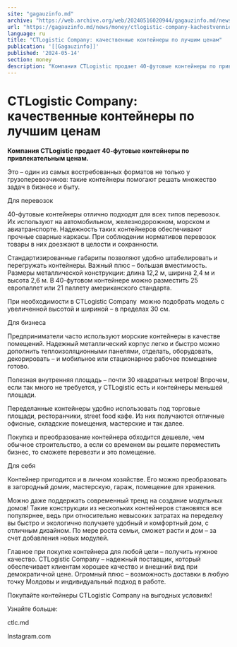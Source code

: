 ```yaml
---
site: "gagauzinfo.md"
archive: "https://web.archive.org/web/20240516020944/gagauzinfo.md/news/money/ctlogistic-company-kachestvennie-konteineri-po-luchshim-tsenam"
url: "https://gagauzinfo.md/news/money/ctlogistic-company-kachestvennie-konteineri-po-luchshim-tsenam"
language: ru
title: "CTLogistic Company: качественные контейнеры по лучшим ценам"
publication: '[[Gagauzinfo]]'
published: '2024-05-14'
section: money
description: "Компания CTLogistic продает 40-футовые контейнеры по привлекательным ценам."
---
```


# CTLogistic Company: качественные контейнеры по лучшим ценам

**Компания CTLogistic продает 40-футовые контейнеры по привлекательным ценам.**

Это – один из самых востребованных форматов не только у грузоперевозчиков: такие контейнеры помогают решать множество задач в бизнесе и быту.

Для перевозок

40-футовые контейнеры отлично подходят для всех типов перевозок. Их используют на автомобильном, железнодорожном, морском и авиатранспорте. Надежность таких контейнеров обеспечивают прочные сварные каркасы. При соблюдении нормативов перевозок товары в них доезжают в целости и сохранности.

Стандартизированные габариты позволяют удобно штабелировать и перегружать контейнеры. Важный плюс – большая вместимость. Размеры металлической конструкции: длина 12,2 м, ширина 2,4 м и высота 2,6 м. В 40-футовом контейнере можно разместить 25 европаллет или 21 паллету американского стандарта.

При необходимости в CTLogistic Company  можно подобрать модель с увеличенной высотой и шириной – в пределах 30 см.

Для бизнеса

Предприниматели часто используют морские контейнеры в качестве помещений. Надежный металлический корпус легко и быстро можно дополнить теплоизоляционными панелями, отделать, оборудовать, декорировать – и мобильное или стационарное рабочее помещение готово.

Полезная внутренняя площадь – почти 30 квадратных метров! Впрочем, если так много не требуется, у CTLogistic есть и контейнеры меньшей площади.

Переделанные контейнеры удобно использовать под торговые площади, ресторанчики, street food кафе. Из них получаются отличные офисные, складские помещения, мастерские и так далее.

Покупка и преобразование контейнера обходится дешевле, чем обычное строительство, а если со временем вы решите переместить бизнес, то сможете перевезти и это помещение.

Для себя

Контейнер пригодится и в личном хозяйстве. Его можно преобразовать в загородный домик, мастерскую, гараж, помещение для хранения.

Можно даже поддержать современный тренд на создание модульных домов! Такие конструкции из нескольких контейнеров становятся все популярнее, ведь при относительно невысоких затратах на переделку вы быстро и экологично получаете удобный и комфортный дом, с отличным дизайном. По мере роста семьи, сможет расти и дом – за счет добавления новых модулей.

Главное при покупке контейнера для любой цели – получить нужное качество. CTLogistic Company – надежный поставщик, который обеспечивает клиентам хорошее качество и внешний вид при демократичной цене. Огромный плюс – возможность доставки в любую точку Молдовы и индивидуальный подход в работе.

Покупайте контейнеры CTLogistic Company на выгодных условиях!

Узнайте больше:

ctlc.md

Instagram.com
